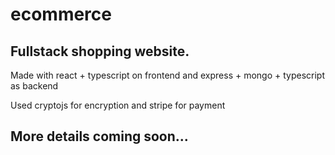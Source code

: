 # ecommerce

## Fullstack shopping website.
Made with react + typescript on frontend and express + mongo + typescript as backend

Used cryptojs for encryption and stripe for payment

## More details coming soon...
